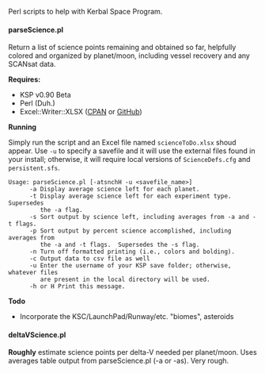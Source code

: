 Perl scripts to help with Kerbal Space Program.


#### parseScience.pl ####
Return a list of science points remaining and obtained so far, helpfully colored and organized by planet/moon, including vessel recovery and any SCANsat data.

**Requires:**
- KSP v0.90 Beta
- Perl (Duh.)
- Excel::Writer::XLSX ([CPAN](http://search.cpan.org/~jmcnamara/Excel-Writer-XLSX-0.78/lib/Excel/Writer/XLSX.pm) or [GitHub](https://github.com/jmcnamara/excel-writer-xlsx))

**Running**

Simply run the script and an Excel file named `scienceToDo.xlsx` shoud appear.  Use `-u` to specify a savefile and it will use the external files found in your install; otherwise, it will require local versions of `ScienceDefs.cfg` and `persistent.sfs`.

```
Usage: parseScience.pl [-atsnchH -u <savefile_name>]
      -a Display average science left for each planet.
      -t Display average science left for each experiment type.  Supersedes
	     the -a flag.
      -s Sort output by science left, including averages from -a and -t flags.
      -p Sort output by percent science accomplished, including averages from
         the -a and -t flags.  Supersedes the -s flag.
      -n Turn off formatted printing (i.e., colors and bolding).
      -c Output data to csv file as well
      -u Enter the username of your KSP save folder; otherwise, whatever files
         are present in the local directory will be used.
      -h or H Print this message.
```

**Todo**
- Incorporate the KSC/LaunchPad/Runway/etc. "biomes", asteroids


#### deltaVScience.pl ####
**Roughly** estimate science points per delta-V needed per planet/moon.  Uses averages table output from parseScience.pl (-a or -as).  Very rough.
